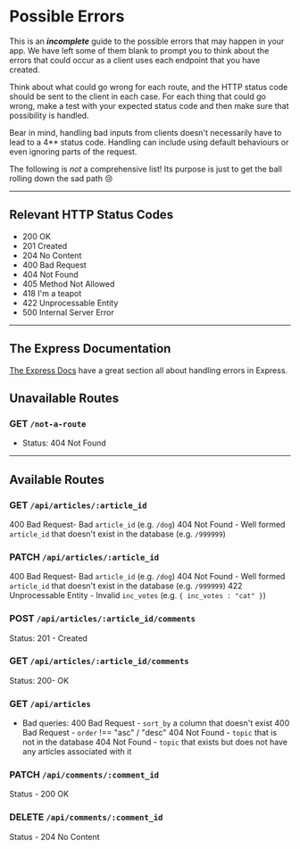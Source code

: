# Possible Errors

This is an _**incomplete**_ guide to the possible errors that may happen in your app. We have left some of them blank to prompt you to think about the errors that could occur as a client uses each endpoint that you have created.

Think about what could go wrong for each route, and the HTTP status code should be sent to the client in each case.
For each thing that could go wrong, make a test with your expected status code and then make sure that possibility is handled.

Bear in mind, handling bad inputs from clients doesn't necessarily have to lead to a 4\*\* status code. Handling can include using default behaviours or even ignoring parts of the request.

The following is _not_ a comprehensive list! Its purpose is just to get the ball rolling down the sad path 😢

---

## Relevant HTTP Status Codes

- 200 OK
- 201 Created
- 204 No Content
- 400 Bad Request
- 404 Not Found
- 405 Method Not Allowed
- 418 I'm a teapot
- 422 Unprocessable Entity
- 500 Internal Server Error

---

## The Express Documentation

[The Express Docs](https://expressjs.com/en/guide/error-handling.html) have a great section all about handling errors in Express.

## Unavailable Routes

### GET `/not-a-route`

- Status: 404 Not Found

---

## Available Routes

### GET `/api/articles/:article_id`

400 Bad Request- Bad `article_id` (e.g. `/dog`)
404 Not Found - Well formed `article_id` that doesn't exist in the database (e.g. `/999999`)

### PATCH `/api/articles/:article_id`

400 Bad Request- Bad `article_id` (e.g. `/dog`)
404 Not Found - Well formed `article_id` that doesn't exist in the database (e.g. `/999999`)
422 Unprocessable Entity - Invalid `inc_votes` (e.g. `{ inc_votes : "cat" }`)

### POST `/api/articles/:article_id/comments`

Status: 201 - Created

### GET `/api/articles/:article_id/comments`

Status: 200- OK

### GET `/api/articles`

- Bad queries:
  400 Bad Request - `sort_by` a column that doesn't exist
  400 Bad Request - `order` !== "asc" / "desc"
  404 Not Found - `topic` that is not in the database
  404 Not Found - `topic` that exists but does not have any articles associated with it

### PATCH `/api/comments/:comment_id`

Status - 200 OK

### DELETE `/api/comments/:comment_id`

Status - 204 No Content
